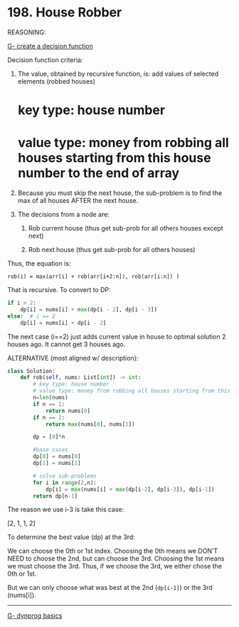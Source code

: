 # 198. House Robber

REASONING:

[G- create a decision function](G-%20create%20a%20decision%20function%2047038185014d470c8d2b7038422d1522.md) 

Decision function criteria:

1. The value, obtained by recursive function, is: add values of selected elements (robbed houses)
    
    # key type: house number
    # value type: money from robbing all houses starting from this house number to the end of array
    
2. Because you must skip the next house, the sub-problem is to find the max of all houses AFTER the next house.
3. The decisions from a node are: 
    
    1) Rob current house (thus get sub-prob for all others houses except next)
    
    2) Rob next house (thus get sub-prob for all others houses)
    

Thus, the equation is: 

`rob(i) = max(arr[i] + rob(arr[i+2:n]), rob(arr[i:n]) )`

That is recursive. To convert to DP:

```python
if i > 2:
    dp[i] = nums[i] + max(dp[i - 2], dp[i - 3])
else:  # i == 2
    dp[i] = nums[i] + dp[i - 2]
```

The next case (i==2) just adds current value in house to optimal solution 2 houses ago. It cannot get 3 houses ago.

ALTERNATIVE (most aligned w/ description):

```python
class Solution:
    def rob(self, nums: List[int]) -> int:
        # key type: house number
        # value type: money from robbing all houses starting from this house number to the end of array
        n=len(nums)
        if n == 1:
            return nums[0]
        if n == 2:
            return max(nums[0], nums[1])

        dp = [0]*n

        #base cases
        dp[0] = nums[0]
        dp[1] = nums[1]

        # solve sub-problems
        for i in range(2,n):
            dp[i] = max(nums[i] + max(dp[i-2], dp[i-3]), dp[i-1])
        return dp[n-1]
```

The reason we use i-3 is take this case:

[2, 1, 1, 2]

To determine the best value (dp) at the 3rd:

We can choose the 0th or 1st index. Choosing the 0th means we DON’T NEED to choose the 2nd, but can choose the 3rd. Choosing the 1st means we must choose the 3rd. Thus, if we choose the 3rd, we either chose the 0th or 1st. 

But we can only choose what was best at the 2nd (`dp[i-1]`) or the 3rd (nums[i]).

---

[G- dynprog basics](G-%20dynprog%20basics%205e43cf2acad948a4b2633959f1dbb90c.md)